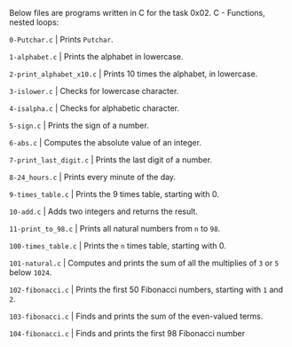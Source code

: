 Below files are programs written in C for the task 0x02. C - Functions, nested loops:
		
`0-Putchar.c` | Prints `Putchar`.
		
`1-alphabet.c` | Prints the alphabet in lowercase.
		
`2-print_alphabet_x10.c` | Prints 10 times the alphabet, in lowercase.
		
`3-islower.c` | Checks for lowercase character.
		
`4-isalpha.c` | Checks for alphabetic character.
		
`5-sign.c` | Prints the sign of a number.
		
`6-abs.c` | Computes the absolute value of an integer.
		
`7-print_last_digit.c` | Prints the last digit of a number.
		
`8-24_hours.c` | Prints every minute of the day.
		
`9-times_table.c` | Prints the 9 times table, starting with 0.
		
`10-add.c` | Adds two integers and returns the result.
		
`11-print_to_98.c` | Prints all natural numbers from `n` to `98`.
		
`100-times_table.c` | Prints the `n` times table, starting with 0.
				
`101-natural.c` | Computes and prints the sum of all the multiplies of `3` or `5` below `1024`.
		
`102-fibonacci.c` | Prints the first 50 Fibonacci numbers, starting with `1` and `2`.
		
`103-fibonacci.c` | Finds and prints the sum of the even-valued terms.
		
`104-fibonacci.c` | Finds and prints the first 98 Fibonacci number
